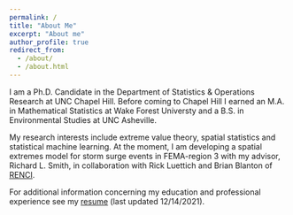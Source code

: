 ```yaml
---
permalink: /
title: "About Me"
excerpt: "About me"
author_profile: true
redirect_from: 
  - /about/
  - /about.html
---
```


I am a Ph.D. Candidate in the Department of Statistics & Operations Research at UNC Chapel Hill. Before coming to Chapel Hill I earned an M.A. in Mathematical Statistics at Wake Forest Universty and a B.S. in Environmental Studies at UNC Asheville.

My research interests include extreme value theory, spatial statistics and statistical machine learning. At the moment, I am developing a spatial extremes model for storm surge events in FEMA-region 3 with my advisor, Richard L. Smith, in collaboration with Rick Luettich and Brian Blanton of [RENCI](/https://renci.org/).

For additional information concerning my education and professional experience see my [resume](/resume.pdf) (last updated 12/14/2021).
